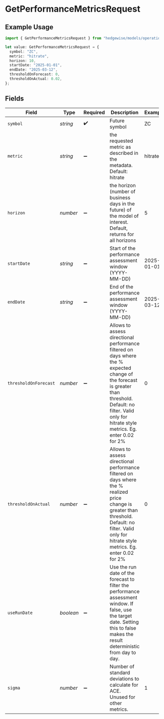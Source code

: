 # GetPerformanceMetricsRequest

## Example Usage

```typescript
import { GetPerformanceMetricsRequest } from "hedgewise/models/operations";

let value: GetPerformanceMetricsRequest = {
  symbol: "ZC",
  metric: "hitrate",
  horizon: 10,
  startDate: "2025-01-01",
  endDate: "2025-03-12",
  thresholdOnForecast: 0,
  thresholdOnActual: 0.02,
};
```

## Fields

| Field                                                                                                                                                                                                                            | Type                                                                                                                                                                                                                             | Required                                                                                                                                                                                                                         | Description                                                                                                                                                                                                                      | Example                                                                                                                                                                                                                          |
| -------------------------------------------------------------------------------------------------------------------------------------------------------------------------------------------------------------------------------- | -------------------------------------------------------------------------------------------------------------------------------------------------------------------------------------------------------------------------------- | -------------------------------------------------------------------------------------------------------------------------------------------------------------------------------------------------------------------------------- | -------------------------------------------------------------------------------------------------------------------------------------------------------------------------------------------------------------------------------- | -------------------------------------------------------------------------------------------------------------------------------------------------------------------------------------------------------------------------------- |
| `symbol`                                                                                                                                                                                                                         | *string*                                                                                                                                                                                                                         | :heavy_check_mark:                                                                                                                                                                                                               | Future symbol                                                                                                                                                                                                                    | ZC                                                                                                                                                                                                                               |
| `metric`                                                                                                                                                                                                                         | *string*                                                                                                                                                                                                                         | :heavy_minus_sign:                                                                                                                                                                                                               | the requested metric as described in the metadata. Default: hitrate                                                                                                                                                              | hitrate                                                                                                                                                                                                                          |
| `horizon`                                                                                                                                                                                                                        | *number*                                                                                                                                                                                                                         | :heavy_minus_sign:                                                                                                                                                                                                               | the horizon (number of business days in the future) of the model of interest. Default, returns for all horizons                                                                                                                  | 5                                                                                                                                                                                                                                |
| `startDate`                                                                                                                                                                                                                      | *string*                                                                                                                                                                                                                         | :heavy_minus_sign:                                                                                                                                                                                                               | Start of the performance assessment window (YYYY-MM-DD)                                                                                                                                                                          | 2025-01-01                                                                                                                                                                                                                       |
| `endDate`                                                                                                                                                                                                                        | *string*                                                                                                                                                                                                                         | :heavy_minus_sign:                                                                                                                                                                                                               | End of the performance assessment window (YYYY-MM-DD)                                                                                                                                                                            | 2025-03-12                                                                                                                                                                                                                       |
| `thresholdOnForecast`                                                                                                                                                                                                            | *number*                                                                                                                                                                                                                         | :heavy_minus_sign:                                                                                                                                                                                                               | Allows to assess directional performance filtered on days where the % expected change of the forecast is greater than threshold.                 Default: no filter. Valid only for hitrate style metrics. Eg. enter 0.02 for 2% | 0                                                                                                                                                                                                                                |
| `thresholdOnActual`                                                                                                                                                                                                              | *number*                                                                                                                                                                                                                         | :heavy_minus_sign:                                                                                                                                                                                                               | Allows to assess directional performance filtered on days where the % realized price change is greater than threshold.                 Default: no filter. Valid only for hitrate style metrics. Eg. enter 0.02 for 2%           | 0                                                                                                                                                                                                                                |
| `useRunDate`                                                                                                                                                                                                                     | *boolean*                                                                                                                                                                                                                        | :heavy_minus_sign:                                                                                                                                                                                                               | Use the run date of the forecast to filter the performance assessment window. If false, use the target date. Setting this to false makes the result deterministic from day to day.                                               |                                                                                                                                                                                                                                  |
| `sigma`                                                                                                                                                                                                                          | *number*                                                                                                                                                                                                                         | :heavy_minus_sign:                                                                                                                                                                                                               | Number of standard deviations to calculate for ACE. Unused for other metrics.                                                                                                                                                    | 1                                                                                                                                                                                                                                |